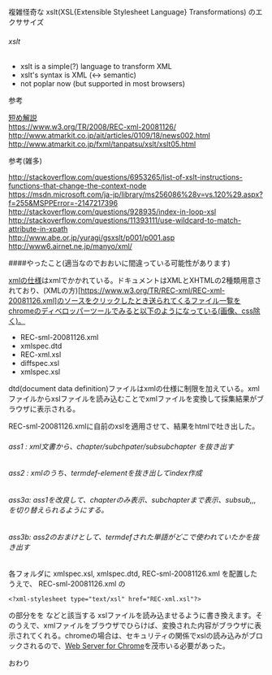 複雑怪奇な xslt(XSL{Extensible Stylesheet Language} Transformations) のエクササイズ

###### xslt

- xslt is a simple(?) language to transform XML
- xslt's syntax is XML (<-> semantic)
- not poplar now (but supported in most browsers)

参考

[短め解説](http://takuya-1st.hatenablog.jp/entry/2015/08/31/120000)  
https://www.w3.org/TR/2008/REC-xml-20081126/  
http://www.atmarkit.co.jp/ait/articles/0109/18/news002.html  
http://www.atmarkit.co.jp/fxml/tanpatsu/xslt/xslt05.html  


参考(雑多)

http://stackoverflow.com/questions/6953265/list-of-xslt-instructions-functions-that-change-the-context-node  
https://msdn.microsoft.com/ja-jp/library/ms256086%28v=vs.120%29.aspx?f=255&MSPPError=-2147217396  
http://stackoverflow.com/questions/928935/index-in-loop-xsl  
http://stackoverflow.com/questions/11393111/use-wildcard-to-match-attribute-in-xpath  
http://www.abe.or.jp/yuragi/gsxslt/p001/p001.asp  
http://www6.airnet.ne.jp/manyo/xml/  

####やったこと(適当なのでおおいに間違っている可能性があります)

[xmlの仕様](https://www.w3.org/TR/REC-xml/)はxmlでかかれている。ドキュメントはXMLとXHTMLの2種類用意されており、(XMLの方)[https://www.w3.org/TR/REC-xml/REC-xml-20081126.xml]のソースをクリックしたとき送られてくるファイル一覧をchromeのディベロッパーツールでみると以下のようになっている(画像、css除く)。

- REC-sml-20081126.xml
- xmlspec.dtd
- REC-xml.xsl
- diffspec.xsl
- xmlspec.xsl

dtd(document data definition)ファイルはxmlの仕様に制限を加えている。xmlファイルからxslファイルを読み込むことでxmlファイルを変換して採集結果がブラウザに表示される。

REC-sml-20081126.xmlに自前のxslを適用させて、結果をhtmlで吐き出した。

###### ass1 : xml文書から、chapter/subchpater/subsubchapter を抜き出す
###### ass2 : xmlのうち、termdef-elementを抜き出してindex作成
###### ass3a: ass1を改良して、chapterのみ表示、subchapterまで表示、subsub,,, を切り替えられるようにする。
###### ass3b: ass2のおまけとして、termdefされた単語がどこで使われていたかを抜き出す

各フォルダに xmlspec.xsl, xmlspec.dtd, REC-sml-20081126.xml を配置したうえで、 REC-sml-20081126.xml の

    <?xml-stylesheet type="text/xsl" href="REC-xml.xsl"?>
の部分をを
    <?xml-stylesheet type="text/xsl" href="ass1.xsl"?>
などと該当する xslファイルを読み込ませるように書き換えます。そのうえで、xmlファイルをブラウザでひらけば、変換された内容がブラウザに表示されてくれる。chromeの場合は、セキュリティの関係でxslの読み込みがブロックされるので、[Web Server for Chrome](https://chrome.google.com/webstore/detail/web-server-for-chrome/ofhbbkphhbklhfoeikjpcbhemlocgigb)を茂市いる必要があった。

おわり
